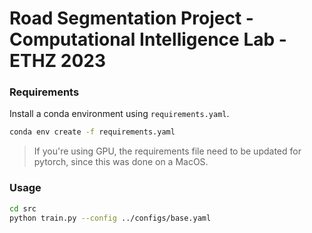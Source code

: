 # Road Segmentation Project - Computational Intelligence Lab - ETHZ 2023

### Requirements 
Install a conda environment using ``requirements.yaml``. 
```bash
conda env create -f requirements.yaml
```

> If you're using GPU, the requirements file need to be updated for pytorch, since this was done on a MacOS.
### Usage

```bash
cd src
python train.py --config ../configs/base.yaml
```
